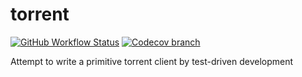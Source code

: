 # torrent

[![GitHub Workflow Status](https://img.shields.io/github/workflow/status/baskiton/torrent/tests?label=tests&logo=github)][tests]
[![Codecov branch](https://img.shields.io/codecov/c/github/baskiton/torrent/main?logo=codecov)][codecov]

Attempt to write a primitive torrent client by test-driven development

[tests]: https://github.com/baskiton/torrent/actions/workflows/tests.yml
[codecov]: https://app.codecov.io/gh/baskiton/torrent

